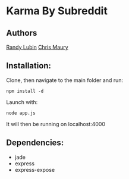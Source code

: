 Karma By Subreddit
==================

Authors
-------

[Randy Lubin](http://randylubin.com)
[Chris Maury](www.chrismaury.com)

Installation:
---------

Clone, then navigate to the main folder and run:
	
	npm install -d

Launch with:

	node app.js

It will then be running on localhost:4000

Dependencies:
------------

- jade
- express
- express-expose